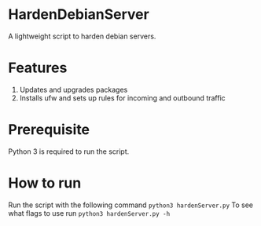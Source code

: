 # HardenDebianServer
A lightweight script to harden debian servers.
# Features
1. Updates and upgrades packages
2. Installs ufw and sets up rules for incoming and outbound traffic
# Prerequisite
Python 3 is required to run the script.
# How to run
Run the script with the following command
``python3 hardenServer.py``
To see what flags to use run
``python3 hardenServer.py -h``
